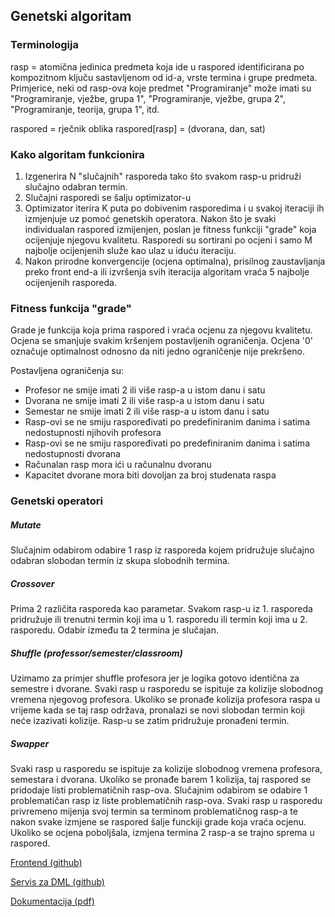 ## Genetski algoritam

### Terminologija

rasp = atomična jedinica predmeta koja ide u raspored identificirana po 
       kompozitnom ključu sastavljenom od id-a, vrste termina i grupe predmeta.
       Primjerice, neki od rasp-ova koje predmet "Programiranje" može imati
       su "Programiranje, vježbe, grupa 1", "Programiranje, vježbe, grupa 2",
       "Programiranje, teorija, grupa 1", itd.

raspored = rječnik oblika raspored[rasp] = (dvorana, dan, sat)

### Kako algoritam funkcionira

1. Izgenerira N "slučajnih" rasporeda tako što svakom rasp-u pridruži slučajno odabran termin.
2. Slučajni rasporedi se šalju optimizator-u
3. Optimizator iterira K puta po dobivenim rasporedima i u svakoj iteraciji ih izmjenjuje uz pomoć genetskih operatora.
   Nakon što je svaki individualan raspored izmijenjen, poslan je fitness funkciji "grade" koja ocijenjuje njegovu kvalitetu.
   Rasporedi su sortirani po ocjeni i samo M najbolje ocijenjenih služe kao ulaz u iduću iteraciju.
4. Nakon prirodne konvergencije (ocjena optimalna), prisilnog zaustavljanja preko front end-a ili izvršenja svih iteracija
   algoritam vraća 5 najbolje ocijenjenih rasporeda.


### Fitness funkcija "grade"

Grade je funkcija koja prima raspored i vraća ocjenu za njegovu kvalitetu.
Ocjena se smanjuje svakim kršenjem postavljenih ograničenja.
Ocjena '0' označuje optimalnost odnosno da niti jedno ograničenje nije prekršeno.

Postavljena ograničenja su:
* Profesor ne smije imati 2 ili više rasp-a u istom danu i satu
* Dvorana ne smije imati 2 ili više rasp-a u istom danu i satu
* Semestar ne smije imati 2 ili više rasp-a u istom danu i satu
* Rasp-ovi se ne smiju raspoređivati po predefiniranim danima i satima nedostupnosti njihovih profesora
* Rasp-ovi se ne smiju raspoređivati po predefiniranim danima i satima nedostupnosti dvorana
* Računalan rasp mora ići u računalnu dvoranu
* Kapacitet dvorane mora biti dovoljan za broj studenata raspa

### Genetski operatori

##### Mutate
Slučajnim odabirom odabire 1 rasp iz rasporeda kojem pridružuje slučajno
odabran slobodan termin iz skupa slobodnih termina.

##### Crossover
Prima 2 različita rasporeda kao parametar. Svakom rasp-u iz 1. rasporeda
pridružuje ili trenutni termin koji ima u 1. rasporedu ili termin koji ima u
2. rasporedu. Odabir između ta 2 termina je slučajan.

##### Shuffle (professor/semester/classroom)
Uzimamo za primjer shuffle profesora jer je logika gotovo identična za semestre i dvorane.
Svaki rasp u rasporedu se ispituje za kolizije slobodnog vremena njegovog profesora.
Ukoliko se pronađe kolizija profesora raspa u vrijeme kada se taj rasp održava,
pronalazi se novi slobodan termin koji neće izazivati kolizije.
Rasp-u se zatim pridružuje pronađeni termin.

##### Swapper
Svaki rasp u rasporedu se ispituje za kolizije slobodnog vremena profesora, semestara i dvorana.
Ukoliko se pronađe barem 1 kolizija, taj raspored se pridodaje listi problematičnih rasp-ova.
Slučajnim odabirom se odabire 1 problematičan rasp iz liste problematičnih rasp-ova.
Svaki rasp u rasporedu privremeno mijenja svoj termin sa terminom problematičnog rasp-a te nakon
svake izmjene se raspored šalje funckiji grade koja vraća ocjenu. Ukoliko se ocjena poboljšala,
izmjena termina 2 rasp-a se trajno sprema u raspored.


[Frontend (github)](https://github.com/jjurinci/scheduler_ui)

[Servis za DML (github)](https://github.com/jjurinci/scheduler_dml)

[Dokumentacija (pdf)](https://zir.nsk.hr/islandora/object/unipu%3A5086/datastream/PDF/view)

